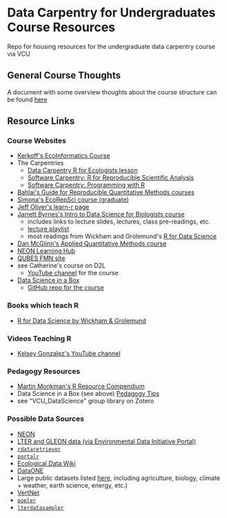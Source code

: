 # Data Carpentry for Undergraduates Course Resources
Repo for housing resources for the undergraduate data carpentry course via VCU

## General Course Thoughts
A document with some overview thoughts about the course structure can be found [here](https://github.com/bleds22e/VCU_DataCarpResources/blob/main/scripts/course_outline_musings.md)

## Resource Links

### Course Websites

* [Kerkoff's EcoInformatics Course](https://globalecologybiogeography.github.io/Ecoinformatics/)
* The Carpentries
  * [Data Carpentry R for Ecologists lesson](https://datacarpentry.org/R-ecology-lesson/index.html)
  * [Software Carpentry: R for Reproducible Scientific Analysis](https://swcarpentry.github.io/r-novice-gapminder/guide/)
  * [Software Carpentry: Programming with R](http://swcarpentry.github.io/r-novice-inflammation/)
* [Bahlai's Guide for Reproducible Quantitative Methods courses](https://cbahlai.github.io/rqm-template/)
* [Simona's EcoRepSci course (graduate)](https://ecorepsci.github.io/reproducible-science/)
* [Jeff Oliver's learn-r page](https://jcoliver.github.io/learn-r/)
* [Jarrett Byrnes's Intro to Data Science for Biologists course](https://biol355.github.io/)
  * includes links to lecture slides, lectures, class pre-readings, etc.
  * [lecture playlist](https://www.youtube.com/playlist?list=PLZRMqMK8aRmL9UqEsi_uT-JHkloZEwHUn)
  * most readings from Wickham and Grolemund's [R for Data Science](https://r4ds.had.co.nz/)
* [Dan McGlinn's Applied Quantitative Methods course](http://dmcglinn.github.io/quant_methods/)
* [NEON Learning Hub](https://www.neonscience.org/resources/learning-hub)
* [QUBES FMN site](https://qubeshub.org/community/fmns)
* see Catherine's course on D2L
  * [YouTube channel](https://www.youtube.com/channel/UCAxw75f8aIKi-ciS5PM_qmg/videos) for the course
* [Data Science in a Box](https://datasciencebox.org/)
  * [GitHub repo for the course](https://github.com/rstudio-education/datascience-box)


### Books which teach R
* [R for Data Science by Wickham & Grolemund](https://r4ds.had.co.nz/)

### Videos Teaching R
* [Kelsey Gonzalez's YouTube channel](https://www.youtube.com/playlist?list=PL6FsZxVq54ERrlMRNE5aq2qUFH042fbuM)

### Pedagogy Resources
* [Martin Monkman's R Resource Compendium](https://bookdown.org/martin_monkman/DataScienceResources_book/data-science-pedagogy.html)
* Data Science in a Box (see above) [Pedagogy Tips](https://datasciencebox.org/04-pedagogy.html)
* see "VCU_DataScience" group library on Zotero

### Possible Data Sources
* [NEON](https://www.neonscience.org/data-samples)
* [LTER and GLEON data (via Environmental Data Initiative Portal)](https://portal.edirepository.org/nis/advancedSearch.jsp)
* [`rdataretriever`](https://github.com/ropensci/rdataretriever)
* [`portalr`](https://weecology.github.io/portalr/)
* [Ecological Data Wiki](https://ecologicaldata.org/)
* [DataONE](https://old.dataone.org/data)
* Large public datasets listed [here](https://github.com/awesomedata/awesome-public-datasets#biology), including agriculture, biology, climate + weather, earth science, energy, etc.)
* [VertNet](http://vertnet.org/)
* [`popler`](https://docs.ropensci.org/popler/)
* [`lterdatasampler`](https://lter.github.io/lterdatasampler/)

